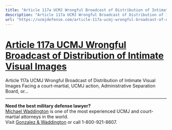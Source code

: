 ```yaml
---
title: "Article 117a UCMJ Wrongful Broadcast of Distribution of Intimate Visual Images"
description: "Article 117a UCMJ Wrongful Broadcast of Distribution of Intimate Visual Images Facing a court-martial, UCMJ action, Administrative Separation Board, or..."
url: "https://ucmjdefense.com/article-117a-ucmj-wrongful-broadcast-of-distribution-of-intimate-visual-images.html"
---
```


# [Article 117a UCMJ Wrongful Broadcast of Distribution of Intimate Visual Images](https://ucmjdefense.com/article-117a-ucmj-wrongful-broadcast-of-distribution-of-intimate-visual-images.html)

Article 117a UCMJ Wrongful Broadcast of Distribution of Intimate Visual Images Facing a court-martial, UCMJ action, Administrative Separation Board, or...

---

**Need the best military defense lawyer?**  
[Michael Waddington](https://ucmjdefense.com/attorneys/michael-stewart-waddington-partner.html) is one of the most experienced UCMJ and court-martial attorneys in the world.  
Visit [Gonzalez & Waddington](https://ucmjdefense.com) or call 1-800-921-8607.

